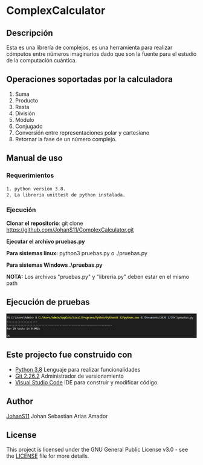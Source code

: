 # ComplexCalculator


## Descripción

  Esta es una librería de complejos, es una herramienta para realizar cómputos entre números imaginarios dado que son la fuente
  para el estudio de la computación cuántica.

## Operaciones soportadas por la calculadora

1. Suma
2. Producto
3. Resta
4. División
5. Módulo
6. Conjugado
7. Conversión entre representaciones polar y cartesiano
8. Retornar la fase de un número complejo.

## Manual de uso 

  ### Requerimientos
  
    1. python version 3.8.
    2. La libreria unittest de python instalada.
   
  ### Ejecución
    
  **Clonar el repositorio**: git clone https://github.com/JohanS11/ComplexCalculator.git

  **Ejecutar el archivo pruebas.py**

  **Para sistemas linux:** python3 pruebas.py o ./pruebas.py
  
  **Para sistemas Windows .\pruebas.py**

  **NOTA:** Los archivos "pruebas.py" y "libreria.py" deben estar en el mismo path
  
  ## Ejecución de pruebas
  
   ![pruebas1](img/pruebas1.PNG)
   
  ## Este projecto fue construido con
  
   * [Python 3.8](https://www.python.org) Lenguaje para realizar funcionalidades
   * [Git 2.26.2](https://git-scm.com) Administrador de versionamiento
   * [Visual Studio Code](https://code.visualstudio.com) IDE para construir y modificar código.
  
  ## Author
  
   [JohanS11](https://github.com/JohanS11) Johan Sebastian Arias Amador
   
  ## License 
  
  This project is licensed under the GNU General Public License v3.0 - see the [LICENSE](LICENSE) file for more details.
  
